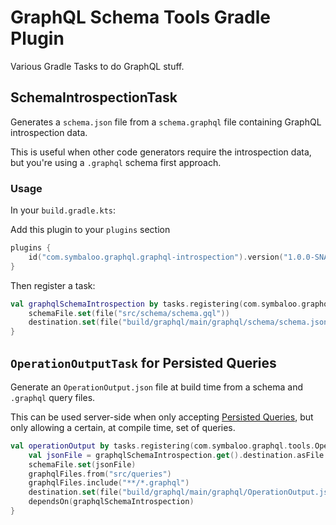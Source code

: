 # GraphQL Schema Tools Gradle Plugin

Various Gradle Tasks to do GraphQL stuff.

## SchemaIntrospectionTask

Generates a `schema.json` file from a `schema.graphql` file
containing GraphQL introspection data.

This is useful when other code generators require the introspection
data, but you're using a `.graphql` schema first approach.


### Usage

In your `build.gradle.kts`:

Add this plugin to your `plugins` section

```kotlin
plugins {
    id("com.symbaloo.graphql.graphql-introspection").version("1.0.0-SNAPSHOT")
}
```

Then register a task:

```kotlin
val graphqlSchemaIntrospection by tasks.registering(com.symbaloo.graphql.tools.SchemaIntrospectionTask::class) {
    schemaFile.set(file("src/schema/schema.gql"))
    destination.set(file("build/graphql/main/graphql/schema/schema.json"))
}
```

## `OperationOutputTask` for Persisted Queries

Generate an `OperationOutput.json` file at build time from a schema and `.graphql` query files.

This can be used server-side when only accepting
[Persisted Queries](https://www.apollographql.com/docs/apollo-server/performance/apq/), but only allowing a certain, at
compile time, set of queries.

```kotlin
val operationOutput by tasks.registering(com.symbaloo.graphql.tools.OperationOutputTask::class) {
    val jsonFile = graphqlSchemaIntrospection.get().destination.asFile.get()
    schemaFile.set(jsonFile)
    graphqlFiles.from("src/queries")
    graphqlFiles.include("**/*.graphql")
    destination.set(file("build/graphql/main/graphql/OperationOutput.json"))
    dependsOn(graphqlSchemaIntrospection)
}
```

